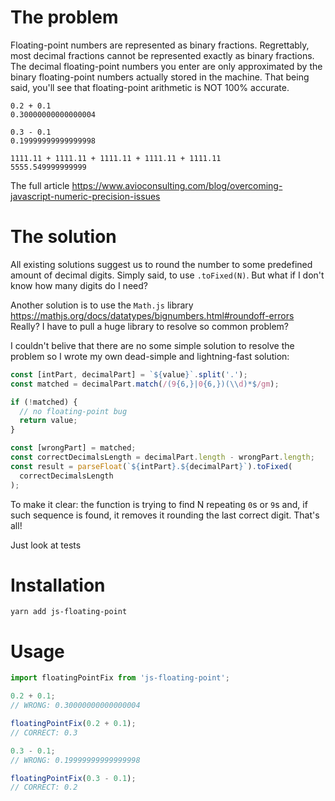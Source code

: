 # The problem

Floating-point numbers are represented as binary fractions. Regrettably, most decimal fractions cannot be represented exactly as binary fractions. The decimal floating-point numbers you enter are only approximated by the binary floating-point numbers actually stored in the machine. That being said, you'll see that floating-point arithmetic is NOT 100% accurate.

```
0.2 + 0.1
0.30000000000000004

0.3 - 0.1
0.19999999999999998

1111.11 + 1111.11 + 1111.11 + 1111.11 + 1111.11
5555.549999999999
```

The full article https://www.avioconsulting.com/blog/overcoming-javascript-numeric-precision-issues

# The solution

All existing solutions suggest us to round the number to some predefined amount of decimal digits. Simply said, to use `.toFixed(N)`. But what if I don't know how many digits do I need?

Another solution is to use the `Math.js` library https://mathjs.org/docs/datatypes/bignumbers.html#roundoff-errors
Really? I have to pull a huge library to resolve so common problem?

I couldn't belive that there are no some simple solution to resolve the problem so I wrote my own dead-simple and lightning-fast solution:

```js
const [intPart, decimalPart] = `${value}`.split('.');
const matched = decimalPart.match(/(9{6,}|0{6,})(\\d)*$/gm);

if (!matched) {
  // no floating-point bug
  return value;
}

const [wrongPart] = matched;
const correctDecimalsLength = decimalPart.length - wrongPart.length;
const result = parseFloat(`${intPart}.${decimalPart}`).toFixed(
  correctDecimalsLength
);
```

To make it clear: the function is trying to find N repeating `0`s or `9`s and, if such sequence is found, it removes it rounding the last correct digit. That's all!

Just look at tests

# Installation

```
yarn add js-floating-point
```

# Usage

```js
import floatingPointFix from 'js-floating-point';

0.2 + 0.1;
// WRONG: 0.30000000000000004

floatingPointFix(0.2 + 0.1);
// CORRECT: 0.3

0.3 - 0.1;
// WRONG: 0.19999999999999998

floatingPointFix(0.3 - 0.1);
// CORRECT: 0.2
```
